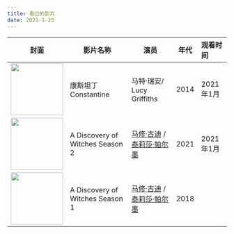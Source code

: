 ```yaml
---
title: 看过的影片
date: 2021-1-25
---
```




| 封面                                                         | 影片名称                        | 演员                                                         | 年代 | 观看时间  |
| ------------------------------------------------------------ | ------------------------------- | ------------------------------------------------------------ | ---- | :-------- |
| <img src="https://images.shiguangping.com//imgs/20210125132732.webp" style="width: 120px;" /> | 康斯坦丁 Constantine            | 马特·瑞安/ Lucy Griffiths                                    | 2014 | 2021年1月 |
| <img src="https://images.shiguangping.com//imgs/20210125112337.webp" width="120px"/> | A Discovery of Witches Season 2 | [马修·古迪](https://movie.douban.com/celebrity/1000008/) / [泰莉莎·帕尔墨](https://movie.douban.com/celebrity/1031836/) | 2021 | 2021年1月 |
| <img src="https://images.shiguangping.com//imgs/20210125112201.webp" width="120px"/> | A Discovery of Witches Season 1 | [马修·古迪](https://movie.douban.com/celebrity/1000008/) / [泰莉莎·帕尔墨](https://movie.douban.com/celebrity/1031836/) | 2018 |           |

